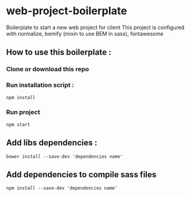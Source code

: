 # web-project-boilerplate
Boilerplate to start a new web project for client
This project is configured with normalize, bemify (mixin to use BEM in sass), fontawesome

## How to use this boilerplate : 

### Clone or download this repo

### Run installation script : 

```
npm install
```

### Run project

```
npm start
```

## Add libs dependencies : 

```
bower install --save-dev 'dependencies name'
```

## Add dependencies to compile sass files
```
npm install --save-dev 'dependencies name'
```